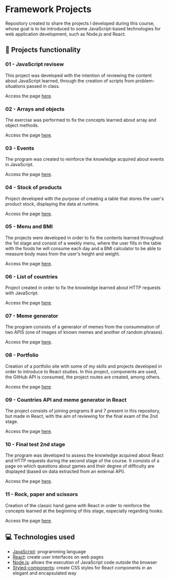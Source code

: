 # Framework Projects
Repository created to share the projects I developed during this course, whose goal is to be introduced to some JavaScript-based technologies for web application development, such as Node.js and React.

## 🔨 Projects functionality

### 01 - JavaScript revisew
This project was developed with the intention of reviewing the content about JavaScript learned, through the creation of scripts from problem-situations passed in class.

Access the page [here](https://01-javascript-review.surge.sh/).

### 02 - Arrays and objects
The exercise was performed to fix the concepts learned about array and object methods.

Access the page [here](https://02-array-and-object-exercises.surge.sh/).

### 03 - Events
The program was created to reinforce the knowledge acquired about events in JavaScript.

Access the page [here](https://03-events-exercises.surge.sh/).

### 04 - Stock of products
Project developed with the purpose of creating a table that stores the user's product stock, displaying the data at runtime.

Access the page [here](https://04-stock-table.surge.sh/).

### 05 - Menu and BMI
The projects were developed in order to fix the contents learned throughout the 1st stage and consist of a weekly menu, where the user fills in the table with the foods he will consume each day and a BMI calculator to be able to measure body mass from the user's height and weight.

Access the page [here](https://05-menu-and-bmi-projects.surge.sh/).

### 06 - List of countries
Project created in order to fix the knowledge learned about HTTP requests with JavaScript.

Access the page [here](https://06-countries-api.surge.sh/).

### 07 - Meme generator
The program consists of a generator of memes from the consummation of two APIS (one of images of known memes and another of random phrases).

Access the page [here](https://07-meme-generator.surge.sh/).

### 08 - Portfolio
Creation of a portfolio site with some of my skills and projects developed in order to introduce to React studies. In this project, components are used, the GitHub API is consumed, the project routes are created, among others.

Access the page [here](https://08-react-portfolio.vercel.app/).

### 09 - Countries API and meme generator in React
The project consists of joining programs 6 and 7 present in this repository, but made in React, with the aim of reviewing for the final exam of the 2nd stage.

Access the page [here](https://09-countries-api-and-meme-generator.vercel.app/).

### 10 - Final test 2nd stage
The program was developed to assess the knowledge acquired about React and HTTP requests during the second stage of the course. It consists of a page on which questions about games and their degree of difficulty are displayed (based on data extracted from an external API).

Access the page [here](https://10-final-test-2nd-stage.vercel.app/).

### 11 - Rock, paper and scissors
Creation of the classic hand game with React in order to reinforce the concepts learned at the beginning of this stage, especially regarding hooks.

Access the page [here](https://11-rock-paper-scissors.vercel.app/).

## 💻 Technologies used 
* [JavaScript](https://developer.mozilla.org/pt-BR/docs/Web/JavaScript): programming language
* [React](https://pt-br.react.dev/blog/2023/03/16/introducing-react-dev): create user interfaces on web pages
* [Node.js](https://nodejs.org/pt-br/docs): allows the execution of JavaScript code outside the browser
* [Styled-components](https://styled-components.com/docs): create CSS styles for React components in an elegant and encapsulated way